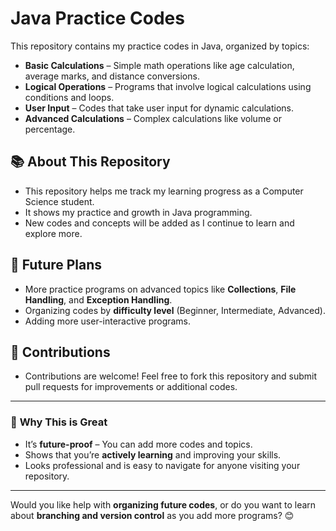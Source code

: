 # Java Practice Codes  

This repository contains my practice codes in Java, organized by topics:  
- **Basic Calculations** – Simple math operations like age calculation, average marks, and distance conversions.  
- **Logical Operations** – Programs that involve logical calculations using conditions and loops.  
- **User Input** – Codes that take user input for dynamic calculations.  
- **Advanced Calculations** – Complex calculations like volume or percentage.  

## 📚 About This Repository  
- This repository helps me track my learning progress as a Computer Science student.  
- It shows my practice and growth in Java programming.  
- New codes and concepts will be added as I continue to learn and explore more.  

## 🌱 Future Plans  
- More practice programs on advanced topics like **Collections**, **File Handling**, and **Exception Handling**.  
- Organizing codes by **difficulty level** (Beginner, Intermediate, Advanced).  
- Adding more user-interactive programs.  

## 🤝 Contributions  
- Contributions are welcome! Feel free to fork this repository and submit pull requests for improvements or additional codes.  

---

### 🚀 **Why This is Great**  
- It’s **future-proof** – You can add more codes and topics.  
- Shows that you’re **actively learning** and improving your skills.  
- Looks professional and is easy to navigate for anyone visiting your repository.  

---

Would you like help with **organizing future codes**, or do you want to learn about **branching and version control** as you add more programs? 😊
